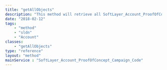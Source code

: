 ```yaml
---
title: "getAllObjects"
description: "This method will retrieve all SoftLayer_Account_ProofOfConcept_Campaign_Code objects. Use the `code` field when submitting a request on the [[SoftLayer_Container_Account_ProofOfConcept_Request_Opportunity]] container. "
date: "2018-02-12"
tags:
    - "method"
    - "sldn"
    - "Account"
classes:
    - "getAllObjects"
type: "reference"
layout: "method"
mainService : "SoftLayer_Account_ProofOfConcept_Campaign_Code"
---
```

